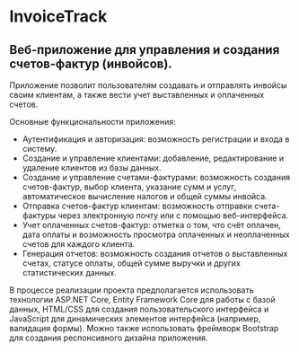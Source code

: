 # InvoiceTrack
## Веб-приложение для управления и создания счетов-фактур (инвойсов).

Приложение позволит пользователям создавать и отправлять инвойсы своим клиентам, а также вести учет выставленных и оплаченных счетов.

Основные функциональности приложения:

- Аутентификация и авторизация: возможность регистрации и входа в систему.
- Создание и управление клиентами: добавление, редактирование и удаление клиентов из базы данных.
- Создание и управление счетами-фактурами: возможность создания счетов-фактур, выбор клиента, указание сумм и услуг, автоматическое вычисление налогов и общей суммы инвойса.
- Отправка счетов-фактур клиентам: возможность отправки счета-фактуры через электронную почту или с помощью веб-интерфейса.
- Учет оплаченных счетов-фактур: отметка о том, что счёт оплачен, дата оплаты и возможность просмотра оплаченных и неоплаченных счетов для каждого клиента.
- Генерация отчетов: возможность создания отчетов о выставленных счетах, статусе оплаты, общей сумме выручки и других статистических данных.
  
В процессе реализации проекта предполагается использовать технологии ASP.NET Core, Entity Framework Core для работы с базой данных, HTML/CSS для создания пользовательского интерфейса и JavaScript для динамических элементов интерфейса (например, валидация формы). Можно также использовать фреймворк Bootstrap для создания респонсивного дизайна приложения.
